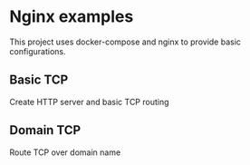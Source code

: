 # Nginx examples

This project uses docker-compose and nginx to provide basic configurations.

## Basic TCP

Create HTTP server and basic TCP routing

## Domain TCP

Route TCP over domain name
